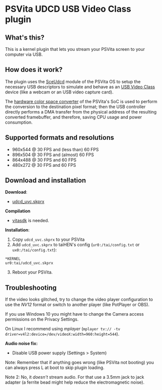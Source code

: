 # PSVita UDCD USB Video Class plugin

## What's this?

This is a kernel plugin that lets you stream your PSVita screen to your computer via USB.

## How does it work?

The plugin uses the [SceUdcd](https://wiki.henkaku.xyz/vita/SceUdcd) module of the PSVita OS to setup
the necessary USB descriptors to simulate and behave as an [USB Video Class](https://en.wikipedia.org/wiki/USB_video_device_class) device (like a webcam or an USB video capture card).

The [hardware color space converter](https://wiki.henkaku.xyz/vita/IFTU_Registers) of the PSVita's SoC is used to perform the conversion to the destination pixel format; then the USB
controller directly performs a DMA transfer from the physical address of the resulting converted framebuffer, and therefore, saving CPU usage and power consumption.

## Supported formats and resolutions

* 960x544 @ 30 FPS and (less than) 60 FPS
* 896x504 @ 30 FPS and (almost) 60 FPS
* 864x488 @ 30 FPS and 60 FPS
* 480x272 @ 30 FPS and 60 FPS

## Download and installation

**Download**:

* [udcd\_uvc.skprx](https://github.com/xerpi/vita-udcd-uvc/releases)

**Compilation**

* [vitasdk](https://vitasdk.org/) is needed.

**Installation**:

1. Copy `udcd_uvc.skprx` to your PSVita
2. Add `udcd_uvc.skprx` to taiHEN's config (`ur0:/tai/config.txt` or `ux0:/tai/config.txt`):
```
*KERNEL
ur0:tai/udcd_uvc.skprx
```
3. Reboot your PSVita.

## Troubleshooting

If the video looks glitched, try to change the video player configuration to use the *NV12* format or switch to another player (like PotPlayer or OBS).

If you use Windows 10 you might have to change the Camera access permissions on the Privacy Settings.

On Linux I recommend using *mplayer* (`mplayer tv:// -tv driver=v4l2:device=/dev/videoX:width=960:height=544`).

**Audio noise fix:**

* Disable USB power supply (Settings > System)

Note: Remember that if anything goes wrong (like PSVita not booting) you can always press L at boot to skip plugin loading.

Note 2: No, it *doesn't* stream audio. For that use a 3.5mm jack to jack adapter (a ferrite bead might help reduce the electromagnetic noise).
